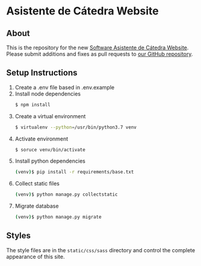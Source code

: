# Asistente de Cátedra Website

## About

This is the repository for the new [Software Asistente de Cátedra Website](https://www.asistentedecatedra.com).
Please submit additions and fixes as pull requests to [our GitHub repository](https://github.com/cesardlinx/asistentecatedra).

## Setup Instructions
1. Create a .env file based in .env.example
2. Install node dependencies
    ```sh
    $ npm install
    ```
3. Create a virtual environment
    ```sh
    $ virtualenv --python=/usr/bin/python3.7 venv
    ```
4. Activate environment
    ```sh
    $ soruce venv/bin/activate
    ```
5. Install python dependencies
    ```sh
    (venv)$ pip install -r requirements/base.txt
    ```
6. Collect static files
    ```sh
    (venv)$ python manage.py collectstatic
    ```
7. Migrate database
    ```sh
    (venv)$ python manage.py migrate
    ```

## Styles

The style files are in the `static/css/sass` directory and control the complete appearance of this site.
